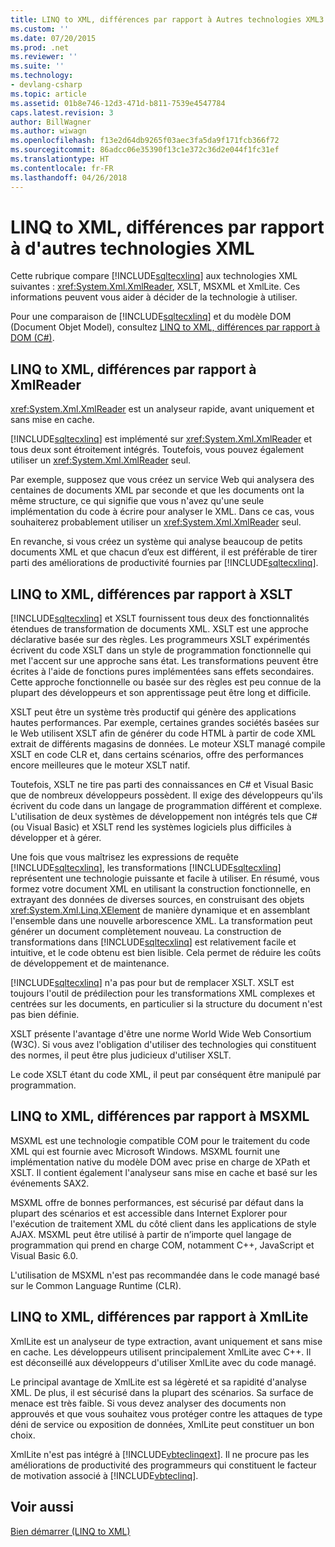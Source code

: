 ```yaml
---
title: LINQ to XML, différences par rapport à Autres technologies XML3
ms.custom: ''
ms.date: 07/20/2015
ms.prod: .net
ms.reviewer: ''
ms.suite: ''
ms.technology:
- devlang-csharp
ms.topic: article
ms.assetid: 01b8e746-12d3-471d-b811-7539e4547784
caps.latest.revision: 3
author: BillWagner
ms.author: wiwagn
ms.openlocfilehash: f13e2d64db9265f03aec3fa5da9f171fcb366f72
ms.sourcegitcommit: 86adcc06e35390f13c1e372c36d2e044f1fc31ef
ms.translationtype: HT
ms.contentlocale: fr-FR
ms.lasthandoff: 04/26/2018
---
```

# <a name="linq-to-xml-vs-other-xml-technologies"></a>LINQ to XML, différences par rapport à d'autres technologies XML
Cette rubrique compare [!INCLUDE[sqltecxlinq](~/includes/sqltecxlinq-md.md)] aux technologies XML suivantes : <xref:System.Xml.XmlReader>, XSLT, MSXML et XmlLite. Ces informations peuvent vous aider à décider de la technologie à utiliser.  
  
 Pour une comparaison de [!INCLUDE[sqltecxlinq](~/includes/sqltecxlinq-md.md)] et du modèle DOM (Document Objet Model), consultez [LINQ to XML, différences par rapport à DOM (C#)](../../../../csharp/programming-guide/concepts/linq/linq-to-xml-vs-dom.md).  
  
## <a name="linq-to-xml-vs-xmlreader"></a>LINQ to XML, différences par rapport à XmlReader  
 <xref:System.Xml.XmlReader> est un analyseur rapide, avant uniquement et sans mise en cache.  
  
 [!INCLUDE[sqltecxlinq](~/includes/sqltecxlinq-md.md)] est implémenté sur <xref:System.Xml.XmlReader> et tous deux sont étroitement intégrés. Toutefois, vous pouvez également utiliser un <xref:System.Xml.XmlReader> seul.  
  
 Par exemple, supposez que vous créez un service Web qui analysera des centaines de documents XML par seconde et que les documents ont la même structure, ce qui signifie que vous n'avez qu'une seule implémentation du code à écrire pour analyser le XML. Dans ce cas, vous souhaiterez probablement utiliser un <xref:System.Xml.XmlReader> seul.  
  
 En revanche, si vous créez un système qui analyse beaucoup de petits documents XML et que chacun d’eux est différent, il est préférable de tirer parti des améliorations de productivité fournies par [!INCLUDE[sqltecxlinq](~/includes/sqltecxlinq-md.md)].  
  
## <a name="linq-to-xml-vs-xslt"></a>LINQ to XML, différences par rapport à XSLT  
 [!INCLUDE[sqltecxlinq](~/includes/sqltecxlinq-md.md)] et XSLT fournissent tous deux des fonctionnalités étendues de transformation de documents XML. XSLT est une approche déclarative basée sur des règles. Les programmeurs XSLT expérimentés écrivent du code XSLT dans un style de programmation fonctionnelle qui met l'accent sur une approche sans état. Les transformations peuvent être écrites à l'aide de fonctions pures implémentées sans effets secondaires. Cette approche fonctionnelle ou basée sur des règles est peu connue de la plupart des développeurs et son apprentissage peut être long et difficile.  
  
 XSLT peut être un système très productif qui génère des applications hautes performances. Par exemple, certaines grandes sociétés basées sur le Web utilisent XSLT afin de générer du code HTML à partir de code XML extrait de différents magasins de données. Le moteur XSLT managé compile XSLT en code CLR et, dans certains scénarios, offre des performances encore meilleures que le moteur XSLT natif.  
  
 Toutefois, XSLT ne tire pas parti des connaissances en C# et Visual Basic que de nombreux développeurs possèdent. Il exige des développeurs qu'ils écrivent du code dans un langage de programmation différent et complexe. L'utilisation de deux systèmes de développement non intégrés tels que C# (ou Visual Basic) et XSLT rend les systèmes logiciels plus difficiles à développer et à gérer.  
  
 Une fois que vous maîtrisez les expressions de requête [!INCLUDE[sqltecxlinq](~/includes/sqltecxlinq-md.md)], les transformations [!INCLUDE[sqltecxlinq](~/includes/sqltecxlinq-md.md)] représentent une technologie puissante et facile à utiliser. En résumé, vous formez votre document XML en utilisant la construction fonctionnelle, en extrayant des données de diverses sources, en construisant des objets <xref:System.Xml.Linq.XElement> de manière dynamique et en assemblant l'ensemble dans une nouvelle arborescence XML. La transformation peut générer un document complètement nouveau. La construction de transformations dans [!INCLUDE[sqltecxlinq](~/includes/sqltecxlinq-md.md)] est relativement facile et intuitive, et le code obtenu est bien lisible. Cela permet de réduire les coûts de développement et de maintenance.  
  
 [!INCLUDE[sqltecxlinq](~/includes/sqltecxlinq-md.md)] n'a pas pour but de remplacer XSLT. XSLT est toujours l'outil de prédilection pour les transformations XML complexes et centrées sur les documents, en particulier si la structure du document n'est pas bien définie.  
  
 XSLT présente l'avantage d'être une norme World Wide Web Consortium (W3C). Si vous avez l'obligation d'utiliser des technologies qui constituent des normes, il peut être plus judicieux d'utiliser XSLT.  
  
 Le code XSLT étant du code XML, il peut par conséquent être manipulé par programmation.  
  
## <a name="linq-to-xml-vs-msxml"></a>LINQ to XML, différences par rapport à MSXML  
 MSXML est une technologie compatible COM pour le traitement du code XML qui est fournie avec Microsoft Windows. MSXML fournit une implémentation native du modèle DOM avec prise en charge de XPath et XSLT. Il contient également l'analyseur sans mise en cache et basé sur les événements SAX2.  
  
 MSXML offre de bonnes performances, est sécurisé par défaut dans la plupart des scénarios et est accessible dans Internet Explorer pour l'exécution de traitement XML du côté client dans les applications de style AJAX. MSXML peut être utilisé à partir de n’importe quel langage de programmation qui prend en charge COM, notamment C++, JavaScript et Visual Basic 6.0.  
  
 L'utilisation de MSXML n'est pas recommandée dans le code managé basé sur le Common Language Runtime (CLR).  
  
## <a name="linq-to-xml-vs-xmllite"></a>LINQ to XML, différences par rapport à XmlLite  
 XmlLite est un analyseur de type extraction, avant uniquement et sans mise en cache. Les développeurs utilisent principalement XmlLite avec C++. Il est déconseillé aux développeurs d'utiliser XmlLite avec du code managé.  
  
 Le principal avantage de XmlLite est sa légèreté et sa rapidité d'analyse XML. De plus, il est sécurisé dans la plupart des scénarios. Sa surface de menace est très faible. Si vous devez analyser des documents non approuvés et que vous souhaitez vous protéger contre les attaques de type déni de service ou exposition de données, XmlLite peut constituer un bon choix.  
  
 XmlLite n'est pas intégré à [!INCLUDE[vbteclinqext](~/includes/vbteclinqext-md.md)]. Il ne procure pas les améliorations de productivité des programmeurs qui constituent le facteur de motivation associé à [!INCLUDE[vbteclinq](~/includes/vbteclinq-md.md)].  
  
## <a name="see-also"></a>Voir aussi  
 [Bien démarrer (LINQ to XML)](../../../../csharp/programming-guide/concepts/linq/getting-started-linq-to-xml.md)
